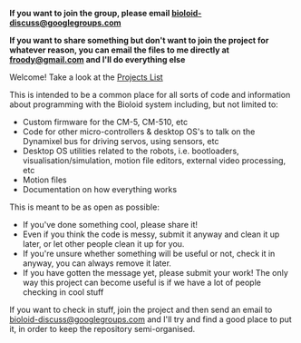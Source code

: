 **If you want to join the group, please email [bioloid-discuss@googlegroups.com](http://groups.google.com/group/bioloid-discuss)**

**If you want to share something but don't want to join the project for whatever reason, you can email the files to me directly at  [froody@gmail.com](mailto:froody@gmail.com) and I'll do everything else**

Welcome! Take a look at the [Projects List](Projects.md)

This is intended to be a common place for all sorts of code and information about programming with the Bioloid system including, but not limited to:

  * Custom firmware for the CM-5, CM-510, etc
  * Code for other micro-controllers & desktop OS's to talk on the Dynamixel bus for driving servos, using sensors, etc
  * Desktop OS utilities related to the robots, i.e. bootloaders, visualisation/simulation, motion file editors, external video processing, etc
  * Motion files
  * Documentation on how everything works

This is meant to be as open as possible:

  * If you've done something cool, please share it!
  * Even if you think the code is messy, submit it anyway and clean it up later, or let other people clean it up for you.
  * If you're unsure whether something will be useful or not, check it in anyway, you can always remove it later.
  * If you have gotten the message yet, please submit your work! The only way this project can become useful is if we have a lot of people checking in cool stuff

If you want to check in stuff, join the project and then send an email to [bioloid-discuss@googlegroups.com](http://groups.google.com/group/bioloid-discuss) and I'll try and find a good place to put it, in order to keep the repository semi-organised.